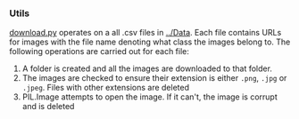 ### Utils
[download.py](https://github.com/Blowoffvalve/ComputerVisionProject/blob/master/utils/download.py) operates on a all .csv files in [../Data](https://github.com/Blowoffvalve/ComputerVisionProject/tree/master/Data). Each file contains URLs for images with the file name denoting what class the images belong to. The following operations are carried out for each file:
1. A folder is created  and all the images are downloaded to that folder. 
2. The images are checked to ensure their extension is either `.png`, `.jpg` or `.jpeg`. Files with other extensions are deleted
3. PIL.Image attempts to open the image. If it can't, the image is corrupt and is deleted
